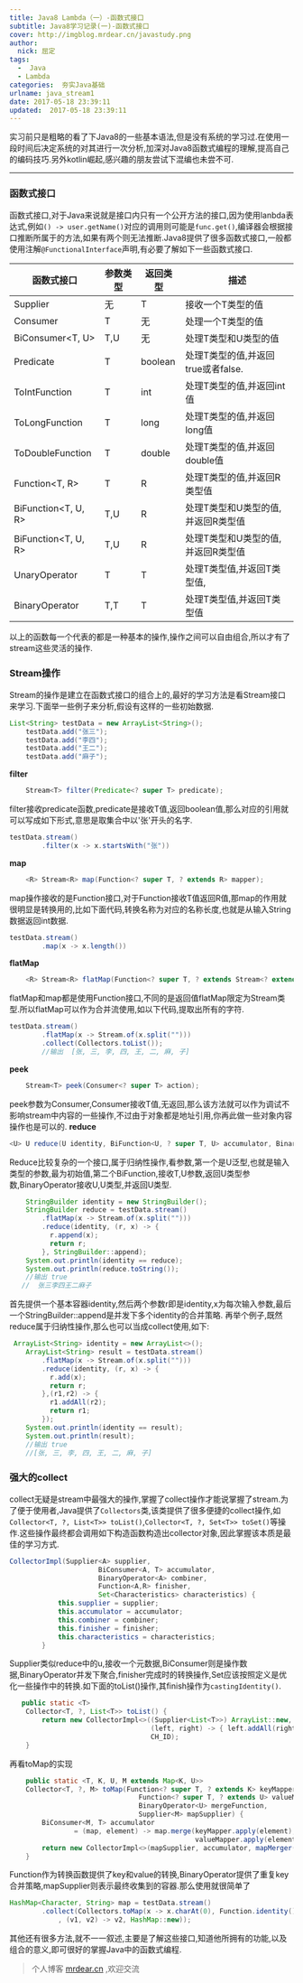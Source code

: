 ```yaml
---
title: Java8 Lambda（一）-函数式接口
subtitle: Java8学习记录(一)-函数式接口
cover: http://imgblog.mrdear.cn/javastudy.png
author: 
  nick: 屈定
tags:
  -  Java
  - Lambda
categories:  夯实Java基础
urlname: java_stream1
date: 2017-05-18 23:39:11
updated:  2017-05-18 23:39:11
---
```

实习前只是粗略的看了下Java8的一些基本语法,但是没有系统的学习过.在使用一段时间后决定系统的对其进行一次分析,加深对Java8函数式编程的理解,提高自己的编码技巧.另外kotlin崛起,感兴趣的朋友尝试下混编也未尝不可.
- - - - -

### 函数式接口
函数式接口,对于Java来说就是接口内只有一个公开方法的接口,因为使用lanbda表达式,例如`() -> user.getName()`对应的调用则可能是`func.get()`,编译器会根据接口推断所属于的方法,如果有两个则无法推断.Java8提供了很多函数式接口,一般都使用注解`@FunctionalInterface`声明,有必要了解如下一些函数式接口.

函数式接口        |      参数类型    |    返回类型   |   描述   |
---  |      ---    |    ---   |    ---
Supplier<T>       |      无      |   T  |   接收一个T类型的值
Consumer<T>        |      T     | 无 |  处理一个T类型的值
BiConsumer<T, U>    | T,U   | 无  |  处理T类型和U类型的值
Predicate<T>    | T  | boolean  |  处理T类型的值,并返回true或者false.
ToIntFunction<T>    | T  | int  |  处理T类型的值,并返回int值
ToLongFunction<T>    | T  | long  |  处理T类型的值,并返回long值
ToDoubleFunction<T>    | T  | double  |  处理T类型的值,并返回double值
Function<T, R>    | T  | R  |  处理T类型的值,并返回R类型值
BiFunction<T, U, R>    | T,U  | R  |  处理T类型和U类型的值,并返回R类型值
BiFunction<T, U, R>    | T,U  | R  |  处理T类型和U类型的值,并返回R类型值
UnaryOperator<T>    | T  | T  |  处理T类型值,并返回T类型值,
BinaryOperator<T>    | T,T  | T  |  处理T类型值,并返回T类型值

以上的函数每一个代表的都是一种基本的操作,操作之间可以自由组合,所以才有了stream这些灵活的操作.

### Stream操作
Stream的操作是建立在函数式接口的组合上的,最好的学习方法是看Stream接口来学习.下面举一些例子来分析,假设有这样的一些初始数据.
```java
List<String> testData = new ArrayList<String>();
    testData.add("张三");
    testData.add("李四");
    testData.add("王二");
    testData.add("麻子");
```

**filter**
```java
    Stream<T> filter(Predicate<? super T> predicate);
```
filter接收predicate函数,predicate是接收T值,返回boolean值,那么对应的引用就可以写成如下形式,意思是取集合中以'张'开头的名字.
```java
testData.stream()
        .filter(x -> x.startsWith("张"))
```
**map**
```java
    <R> Stream<R> map(Function<? super T, ? extends R> mapper);
```
map操作接收的是Function接口,对于Function接收T值返回R值,那map的作用就很明显是转换用的,比如下面代码,转换名称为对应的名称长度,也就是从输入String数据返回int数据.
```java
testData.stream()
        .map(x -> x.length())
```
**flatMap**
```java
    <R> Stream<R> flatMap(Function<? super T, ? extends Stream<? extends R>> mapper);
```
flatMap和map都是使用Function接口,不同的是返回值flatMap限定为Stream类型.所以flatMap可以作为合并流使用,如以下代码,提取出所有的字符.
```java
testData.stream()
        .flatMap(x -> Stream.of(x.split("")))
        .collect(Collectors.toList());
        //输出  [张, 三, 李, 四, 王, 二, 麻, 子]
```
**peek**
```java
    Stream<T> peek(Consumer<? super T> action);
```
peek参数为Consumer,Consumer接收T值,无返回,那么该方法就可以作为调试不影响stream中内容的一些操作,不过由于对象都是地址引用,你再此做一些对象内容操作也是可以的.
**reduce**
```java
<U> U reduce(U identity, BiFunction<U, ? super T, U> accumulator, BinaryOperator<U> combiner);
```
Reduce比较复杂的一个接口,属于归纳性操作,看参数,第一个是U泛型,也就是输入类型的参数,最为初始值,第二个BiFunction,接收T,U参数,返回U类型参数,BinaryOperator接收U,U类型,并返回U类型.
```java
    StringBuilder identity = new StringBuilder();
    StringBuilder reduce = testData.stream()
        .flatMap(x -> Stream.of(x.split("")))
        .reduce(identity, (r, x) -> {
          r.append(x);
          return r;
        }, StringBuilder::append);
    System.out.println(identity == reduce);
    System.out.println(reduce.toString());
    //输出 true
   //  张三李四王二麻子
```
首先提供一个基本容器identity,然后两个参数r即是identity,x为每次输入参数,最后一个StringBuilder::append是并发下多个identity的合并策略.
再举个例子,既然reduce属于归纳性操作,那么也可以当成collect使用,如下:
```java    
 ArrayList<String> identity = new ArrayList<>();
    ArrayList<String> result = testData.stream()
        .flatMap(x -> Stream.of(x.split("")))
        .reduce(identity, (r, x) -> {
          r.add(x);
          return r;
        },(r1,r2) -> {
          r1.addAll(r2);
          return r1;
        });
    System.out.println(identity == result);
    System.out.println(result);
    //输出 true
    //[张, 三, 李, 四, 王, 二, 麻, 子]
```
### 强大的collect
collect无疑是stream中最强大的操作,掌握了collect操作才能说掌握了stream.为了便于使用者,Java提供了`Collectors`类,该类提供了很多便捷的collect操作,如`Collector<T, ?, List<T>> toList()`,`Collector<T, ?, Set<T>> toSet()`等操作.这些操作最终都会调用如下构造函数构造出collector对象,因此掌握该本质是最佳的学习方式.
```java
CollectorImpl(Supplier<A> supplier,
                      BiConsumer<A, T> accumulator,
                      BinaryOperator<A> combiner,
                      Function<A,R> finisher,
                      Set<Characteristics> characteristics) {
            this.supplier = supplier;
            this.accumulator = accumulator;
            this.combiner = combiner;
            this.finisher = finisher;
            this.characteristics = characteristics;
        }
```
Supplier类似reduce中的u,接收一个元数据,BiConsumer则是操作数据,BinaryOperator并发下聚合,finisher完成时的转换操作,Set<Characteristics>应该按照定义是优化一些操作中的转换.如下面的toList()操作,其finish操作为`castingIdentity()`.
```java    
   public static <T>
    Collector<T, ?, List<T>> toList() {
        return new CollectorImpl<>((Supplier<List<T>>) ArrayList::new, List::add,
                                   (left, right) -> { left.addAll(right); return left; },
                                   CH_ID);
    }
```
再看toMap的实现
```java
    public static <T, K, U, M extends Map<K, U>>
    Collector<T, ?, M> toMap(Function<? super T, ? extends K> keyMapper,
                                Function<? super T, ? extends U> valueMapper,
                                BinaryOperator<U> mergeFunction,
                                Supplier<M> mapSupplier) {
        BiConsumer<M, T> accumulator
                = (map, element) -> map.merge(keyMapper.apply(element),
                                              valueMapper.apply(element), mergeFunction);
        return new CollectorImpl<>(mapSupplier, accumulator, mapMerger(mergeFunction), CH_ID);
    }
```
Function作为转换函数提供了key和value的转换,BinaryOperator提供了重复key合并策略,mapSupplier则表示最终收集到的容器.那么使用就很简单了
```java
HashMap<Character, String> map = testData.stream()
        .collect(Collectors.toMap(x -> x.charAt(0), Function.identity()
            , (v1, v2) -> v2, HashMap::new));
```

其他还有很多方法,就不一一叙述,主要是了解这些接口,知道他所拥有的功能,以及组合的意义,即可很好的掌握Java中的函数式编程.

> 个人博客 [mrdear.cn](mrdear.cn) ,欢迎交流

